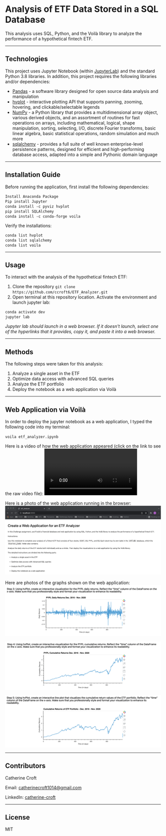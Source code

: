 # Analysis of ETF Data Stored in a SQL Database
This analysis uses SQL, Python, and the Voilà library to analyze the performance of a hypothetical fintech ETF. 

---

## Technologies
This project uses Jupyter Notebook (within [JupyterLab](https://jupyterlab.readthedocs.io/en/stable/)) and the standard Python 3.8 libraries. In addition, this project requires the following libraries and/or dependencies:

* [Pandas](https://pandas.pydata.org/) - a software library designed for open source data analysis and manipulation
* [hvplot](https://hvplot.holoviz.org/) - interactive plotting API that supports panning, zooming, hovering, and clickable/selectable legends
* [NumPy](https://numpy.org/) - a Python library that provides a multidimensional array object, various derived objects, and an assortment of routines for fast operations on arrays, including mathematical, logical, shape manipulation, sorting, selecting, I/O, discrete Fourier transforms, basic linear algebra, basic statistical operations, random simulation and much more
* [sqlalchemy](https://www.sqlalchemy.org/) - provides a full suite of well known enterprise-level persistence patterns, designed for efficient and high-performing database access, adapted into a simple and Pythonic domain language

---

## Installation Guide
Before running the application, first install the following dependencies:
```
Install Anaconda Package
Pip install Jupyter
conda install -c pyviz hvplot 
pip install SQLAlchemy
conda install -c conda-forge voila
```

Verify the installations:
```
conda list hvplot
conda list sqlalchemy
conda list voila
```

---

## Usage
To interact with the analysis of the hypothetical fintech ETF:
1. Clone the repository 
`git clone https://github.com/ccroft6/ETF_Analyzer.git`
2. Open terminal at this repository location. Activate the environment and launch jupyter lab:

```
conda activate dev
jupyter lab 
```
*Jupyter lab should launch in a web browser. If it doesn't launch, select one of the hyperlinks that it provides, copy it, and paste it into a web browser.* 

---

## Methods
The following steps were taken for this analysis:
1. Analyze a single asset in the ETF
2. Optimize data access with advanced SQL queries
3. Analyze the ETF portfolio
4. Deploy the notebook as a web application via Voilà

---

## Web Application via Voilà
In order to deploy the jupyter notebook as a web application, I typed the following code into my terminal:

`voila etf_analyzer.ipynb`

Here is a video of how the web application appeared (click on the link to see the raw video file):
![Voilà web application](voila_web_application_1.mov)

Here is a photo of the web application running in the browser:
![Web application](./Screenshots/web_app.png)

Here are photos of the graphs shown on the web application:
![PYPL Daily Returns](./Screenshots/daily_returns_pypl.png)

![PYPL Cumulative Returns](./Screenshots/cumulative_returns_pypl.png)

![ETF Portfolio Cumulative Returns](./Screenshots/cumulative_returns_portfolio.png)

---

## Contributors
Catherine Croft

Email: catherinecroft1014@gmail.com

LinkedIn: [catherine-croft](https://www.linkedin.com/in/catherine-croft-4715481aa/)

---

## License 

MIT